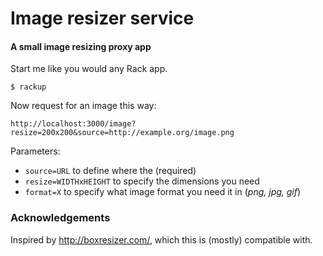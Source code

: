 # Image resizer service
#### A small image resizing proxy app

Start me like you would any Rack app.

    $ rackup

Now request for an image this way:

    http://localhost:3000/image?resize=200x200&source=http://example.org/image.png

Parameters:

 * `source=URL` to define where the (required)
 * `resize=WIDTHxHEIGHT` to specify the dimensions you need
 * `format=X` to specify what image format you need it in (*png, jpg, gif*)

### Acknowledgements

Inspired by http://boxresizer.com/, which this is (mostly) compatible with.
